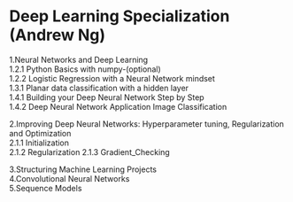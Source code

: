 # Deep Learning Specialization (Andrew Ng)

1.Neural Networks and Deep Learning                            
  1.2.1 Python Basics with numpy-(optional)                                                                                                                        
  1.2.2 Logistic Regression with a Neural Network mindset                        
  1.3.1 Planar data classification with a hidden layer                            
  1.4.1 Building your Deep Neural Network Step by Step                   
  1.4.2 Deep Neural Network Application Image Classification                                          
                                                         
2.Improving Deep Neural Networks: Hyperparameter tuning, Regularization and Optimization                                          
  2.1.1 Initialization                                  
  2.1.2 Regularization
  2.1.3 Gradient_Checking                                  

3.Structuring Machine Learning Projects                                        
4.Convolutional Neural Networks                                          
5.Sequence Models                                           

